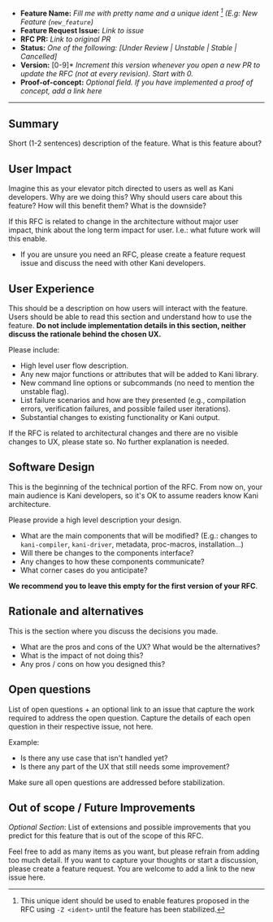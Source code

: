 - **Feature Name:** *Fill me with pretty name and a unique ident [^unstable_feature] (E.g: New Feature (`new_feature`)*
- **Feature Request Issue:** *Link to issue*
- **RFC PR:** *Link to original PR*
- **Status:** *One of the following: [Under Review | Unstable | Stable | Cancelled]*
- **Version:** [0-9]\* *Increment this version whenever you open a new PR to update the RFC (not at every revision).
  Start with 0.*
- **Proof-of-concept:** *Optional field. If you have implemented a proof of concept, add a link here*

-------------------

## Summary

Short (1-2 sentences) description of the feature. What is this feature about?

## User Impact

Imagine this as your elevator pitch directed to users as well as Kani developers.
Why are we doing this?
Why should users care about this feature?
How will this benefit them?
What is the downside?

If this RFC is related to change in the architecture without major user impact,
think about the long term impact for user.
I.e.: what future work will this enable.
   - If you are unsure you need an RFC, please create a feature request issue and discuss the need with other Kani developers.

## User Experience

This should be a description on how users will interact with the feature.
Users should be able to read this section and understand how to use the feature.
**Do not include implementation details in this section, neither discuss the rationale behind the chosen UX.**

Please include:
  - High level user flow description.
  - Any new major functions or attributes that will be added to Kani library.
  - New command line options or subcommands (no need to mention the unstable flag).
  - List failure scenarios and how are they presented (e.g., compilation errors, verification failures, and possible failed user iterations).
  - Substantial changes to existing functionality or Kani output.

If the RFC is related to architectural changes and there are no visible changes to UX, please state so.
No further explanation is needed.

## Software Design

This is the beginning of the technical portion of the RFC.
From now on, your main audience is Kani developers, so it's OK to assume readers know Kani architecture.

Please provide a high level description your design.

- What are the main components that will be modified? (E.g.: changes to `kani-compiler`, `kani-driver`, metadata, proc-macros, installation...)
- Will there be changes to the components interface?
- Any changes to how these components communicate?
- What corner cases do you anticipate?

**We recommend you to leave this empty for the first version of your RFC**.

## Rationale and alternatives

This is the section where you discuss the decisions you made.

- What are the pros and cons of the UX? What would be the alternatives?
- What is the impact of not doing this?
- Any pros / cons on how you designed this?

## Open questions

List of open questions + an optional link to an issue that capture the work required to address the open question.
Capture the details of each open question in their respective issue, not here.

Example:
- Is there any use case that isn't handled yet?
- Is there any part of the UX that still needs some improvement?

Make sure all open questions are addressed before stabilization.

## Out of scope / Future Improvements

*Optional Section*: List of extensions and possible improvements that you predict for this feature that is out of
the scope of this RFC.

Feel free to add as many items as you want, but please refrain from adding too much detail.
If you want to capture your thoughts or start a discussion, please create a feature request.
You are welcome to add a link to the new issue here.

[^unstable_feature]: This unique ident should be used to enable features proposed in the RFC using `-Z <ident>` until the feature has been stabilized.
